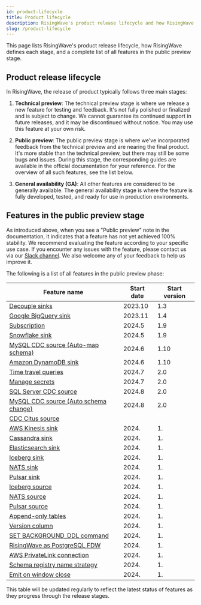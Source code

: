 ```yaml
---
id: product-lifecycle
title: Product lifecycle
description: RisingWave's product release lifecycle and how RisingWave defines each stage.
slug: /product-lifecycle
---
```


This page lists RisingWave's product release lifecycle, how RisingWave defines each stage, and a complete list of all features in the public preview stage.

## Product release lifecycle

In RisingWave, the release of product typically follows three main stages:

1. **Technical preview**: The technical preview stage is where we release a new feature for testing and feedback. It's not fully polished or finalized and is subject to change. We cannot guarantee its continued support in future releases, and it may be discontinued without notice. You may use this feature at your own risk.

2. **Public preview**: The public preview stage is where we've incorporated feedback from the technical preview and are nearing the final product. It's more stable than the technical preview, but there may still be some bugs and issues. During this stage, the corresponding guides are available in the official documentation for your reference. For the overview of all such features, see the list below.

3. **General availability (GA)**: All other features are considered to be generally available. The general availability stage is where the feature is fully developed, tested, and ready for use in production environments.

## Features in the public preview stage

As introduced above, when you see a "Public preview" note in the documentation, it indicates that a feature has not yet achieved 100% stability. We recommend evaluating the feature according to your specific use case. If you encounter any issues with the feature, please contact us via our [Slack channel](https://www.risingwave.com/slack). We also welcome any of your feedback to help us improve it.

The following is a list of all features in the public preview phase:

| Feature name            | Start date | Start version |
|---------------------------|------------|---------------|
| [Decouple sinks](/docs/next/data-delivery/#sink-decoupling)    | 2023.10   | 1.3         |
| [Google BigQuery sink](/docs/next/sink-to-bigquery/)           | 2023.11   | 1.4         |
| [Subscription](/docs/next/subscription)                        | 2024.5    | 1.9         |
| [Snowflake sink](/docs/next/sink-to-snowflake/)                | 2024.5    | 1.9         |
| [MySQL CDC source (Auto-map schema)](/docs/next/ingest-from-mysql-cdc/#automatically-map-upstream-table-schema) | 2024.6     | 1.10          |
| [Amazon DynamoDB sink](/docs/next/sink-to-dynamodb/)           | 2024.6    | 1.10        |
| [Time travel queries](/docs/next/time-travel-queries/)         | 2024.7    | 2.0         |
| [Manage secrets](/docs/next/manage-secrets/)                   | 2024.7    | 2.0         |
| [SQL Server CDC source](/docs/next/ingest-from-sqlserver-cdc/) | 2024.8    | 2.0         |
| [MySQL CDC source (Auto schema change)](/docs/next/ingest-from-mysql-cdc/#automatically-change-schema) | 2024.8     | 2.0           |
| [CDC Citus source](/docs/next/ingest-from-citus-cdc/)|||
| [AWS Kinesis sink](/docs/next/sink-to-aws-kinesis/)           | 2024.  | 1.      |
| [Cassandra sink](/docs/next/sink-to-cassandra/)               | 2024.  | 1.      |
| [Elasticsearch sink](/docs/next/sink-to-elasticsearch/)       | 2024.  | 1.      |
| [Iceberg sink](/docs/next/sink-to-iceberg/)                   | 2024.  | 1.      |
| [NATS sink](/docs/next/sink-to-nats/)                         | 2024.  | 1.      |
| [Pulsar sink](/docs/next/sink-to-pulsar/)                     | 2024.  | 1.      |
| [Iceberg source](/docs/next/ingest-from-iceberg/)             | 2024.  | 1.      |
| [NATS source](/docs/next/ingest-from-nats/)                   | 2024.  | 1.      |
| [Pulsar source](/docs/next/ingest-from-pulsar/)               | 2024.  | 1.      |
| [Append-only tables](/docs/next/sql-create-table/)            | 2024.  | 1.      |
| [Version column](/docs/next/sql-create-table/)                | 2024.  | 1.      |
| [SET BACKGROUND_DDL command](/docs/next/sql-set-background-ddl/) | 2024.  | 1.      |
| [RisingWave as PostgreSQL FDW](/docs/next/risingwave-as-postgres-fdw/) | 2024.  | 1.      |
| [AWS PrivateLink connection](/docs/next/sql-create-connection/) | 2024.  | 1.      |
| [Schema registry name strategy](/docs/next/supported-sources-and-formats/) | 2024.  | 1.      |
| [Emit on window close](/docs/next/emit-on-window-close/)      | 2024.  | 1.      |


This table will be updated regularly to reflect the latest status of features as they progress through the release stages.